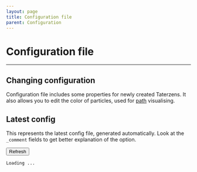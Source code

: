 ```yaml
---
layout: page
title: Configuration file
parent: Configuration
---
```


# Configuration file

---

## Changing configuration

Configuration file includes some properties for
newly created Taterzens.
It also allows you to edit the color of particles, used for
[path](../playing/path.html) visualising.

## Latest config

This represents the latest config file, generated automatically.
Look at the `_comment` fields to get better explanation of the option.

<button class="btn btn-blue" onclick="fetchNewestConfig(JSON.parse(localStorage.getItem('TaterzensVersion')))">Refresh</button>

<div class="language-plaintext highlighter-rouge highlight">
    <pre><code id="config">Loading ... </code></pre>
</div>

<script src="../config.js"></script>